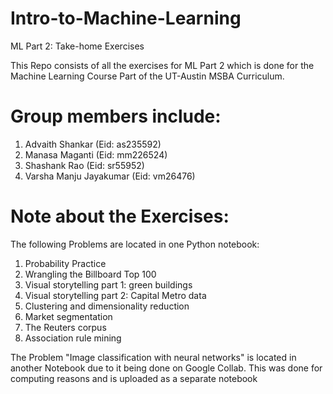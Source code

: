 # Intro-to-Machine-Learning
ML Part 2: Take-home Exercises 

This Repo consists of all the exercises for ML Part 2 which is done for the Machine Learning Course Part of the UT-Austin MSBA Curriculum. 

# Group members include: 
1. Advaith Shankar (Eid: as235592)
2. Manasa Maganti (Eid: mm226524)
3. Shashank Rao (Eid: sr55952)
4. Varsha Manju Jayakumar (Eid: vm26476)

# Note about the Exercises: 
The following Problems are located in one Python notebook:
1. Probability Practice
2. Wrangling the Billboard Top 100
3. Visual storytelling part 1: green buildings
4. Visual storytelling part 2: Capital Metro data
5. Clustering and dimensionality reduction
6. Market segmentation
7. The Reuters corpus
8. Association rule mining

The Problem "Image classification with neural networks" is located in another Notebook due to it being done on Google Collab. 
This was done for computing reasons and is uploaded as a separate notebook 
   


